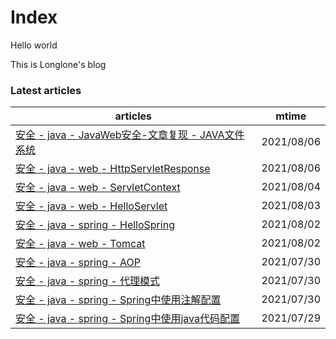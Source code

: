 # Index

Hello world

This is Longlone's blog<!--start-->
### Latest articles
| articles | mtime |
|  ----  | ----  |
|[安全 - java - JavaWeb安全-文章复现 - JAVA文件系统](安全/java/JavaWeb安全-文章复现/JAVA文件系统.md)|2021/08/06|
|[安全 - java - web - HttpServletResponse](安全/java/web/HttpServletResponse.md)|2021/08/06|
|[安全 - java - web - ServletContext](安全/java/web/ServletContext.md)|2021/08/04|
|[安全 - java - web - HelloServlet](安全/java/web/HelloServlet.md)|2021/08/03|
|[安全 - java - spring - HelloSpring](安全/java/spring/HelloSpring.md)|2021/08/02|
|[安全 - java - web - Tomcat](安全/java/web/Tomcat.md)|2021/08/02|
|[安全 - java - spring - AOP](安全/java/spring/AOP.md)|2021/07/30|
|[安全 - java - spring - 代理模式](安全/java/spring/代理模式.md)|2021/07/30|
|[安全 - java - spring - Spring中使用注解配置](安全/java/spring/Spring中使用注解配置.md)|2021/07/30|
|[安全 - java - spring - Spring中使用java代码配置](安全/java/spring/Spring中使用java代码配置.md)|2021/07/29|
<!--end-->